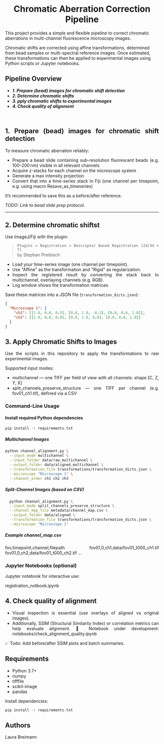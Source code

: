 <div align="center">
  
# Chromatic Aberration Correction Pipeline
</div>

This project provides a simple and flexible pipeline to correct chromatic aberrations in multi-channel fluorescence microscopy images.

Chromatic shifts are corrected using affine transformations, determined from bead samples or multi-spectral reference images. Once estimated, these transformations can then be applied to experimental images using Python scripts or Jupyter notebooks.

## Pipeline Overview

* _**1.	Prepare (bead) images for chromatic shift detection**_
* _**2.	Determine chromatic shifts**_
* _**3.	pply chromatic shifts to experimental images**_
* _**4.	Check quality of alignment**_



<br />



<div style="text-align: justify">
  
 ## 1.	Prepare (bead) images for chromatic shift detection

To measure chromatic aberration reliably:

- Prepare a bead slide containing sub-resolution fluorescent beads (e.g. 100–200 nm) visible in all relevant channels
- Acquire z-stacks for each channel on the microscope system
- Generate a max intensity projection
- Convert that into a time-series stack in Fiji (one channel per timepoint, e.g. using macro Resave_as_timeseries) 

It’s recommended to save this as a before/after reference.

_TODO: Link to bead slide prep protocol._

---
  
## 2. Determine chromatic shiftst 

Use ImageJ/Fiji with the plugin:

> `Plugins > Registration > Descriptor Based Registration (2d/3d + T)`  
> by Stephan Preibisch

- Load your time-series image (one channel per timepoint).  
- Use "Affine" as the transformation and "Rigid" as regularization.  
- Inspect the registered result by converting the stack back to multichannel, overlaying channels (e.g. RGB).  
- Log window shows the transformation matrices.

Save these matrices into a JSON file (`transformation_dicts.json`):

```json
{
  "Microscope 1": {
    "ch1": [[1.0, 0.0, 0.5], [0.0, 1.0, -0.3], [0.0, 0.0, 1.0]],
    "ch2": [[1.0, 0.0, 0.0], [0.0, 1.0, 0.0], [0.0, 0.0, 1.0]]
  }
}
```

## 3. Apply Chromatic Shifts to Images

Use the scripts in this repository to apply the transformations to raw experimental images.

Supported input modes:
- multichannel — one TIFF per field of view with all channels: shape [C, Z, Y, X]
- split_channels_preserve_structure — one TIFF per channel (e.g. fov01_ch1.tif), defined via a CSV




### Command-Line Usage

#### Install required Python dependencies

```bash
pip install -r requirements.txt
```

##### Multichannel Images

```bash
python channel_alignment.py \
  --input_mode multichannel \
  --input_folder data/raw_multichannel \
  --output_folder data/aligned_multichannel \
  --transformation_file transformations/transformation_dicts.json \
  --microscope "Microscope 1" \
  --channel_order ch1 ch2 ch3
```


##### Split-Channel Images (based on CSV)

```bash
  python channel_alignment.py \
  --input_mode split_channels_preserve_structure \
  --channel_map_file metadata/channel_map.csv \
  --output_folder data/aligned \
  --transformation_file transformations/transformation_dicts.json \
  --microscope "Microscope 1"
```

##### Example channel_map.csv

fov,timepoint,channel,filepath
fov01,0,ch1,data/fov01_t000_ch1.tif
fov01,0,ch2,data/fov01_t000_ch2.tif
...


### Jupyter Notebooks (optional)

Jupyter notebook for interactive use:

registration_notbook.ipynb



## 4. Check quality of alignment   

- Visual inspection is essential (use overlays of aligned vs original images).
- Additionally, SSIM (Structural Similarity Index) or correlation metrics can help evaluate alignment.
📓 Notebook under development: notebooks/check_alignment_quality.ipynb

✅ Todo: Add before/after SSIM plots and batch summaries.


##  Requirements

- Python 3.7+
- numpy
- tifffile
- scikit-image
- pandas

Install dependencies:

```bash
pip install -r requirements.txt
```


## Authors

Laura Breimann
